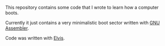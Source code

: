 This repository contains some code that I wrote to learn how a computer boots.

Currently it just contains a very minimalistic boot sector written with [GNU Assembler](https://en.wikipedia.org/wiki/GNU_Assembler).

Code was written with [Elvis](https://en.wikipedia.org/wiki/Elvis_(text_editor)).
